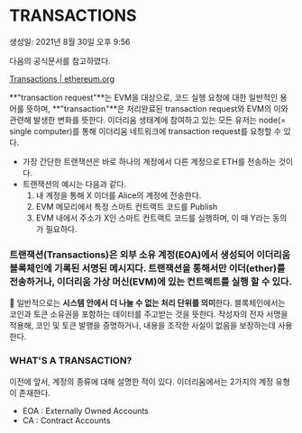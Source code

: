 # TRANSACTIONS

생성일: 2021년 8월 30일 오후 9:56

다음의 공식문서를 참고하였다.

[Transactions | ethereum.org](https://ethereum.org/ko/developers/docs/transactions/#top)

**"transaction request"**는 EVM을 대상으로, 코드 실행 요청에 대한 일반적인 용어를 뜻하며, **"transaction"**은 처리완료된 transaction request와 EVM의 이와 관련해 발생한 변화를 뜻한다. 이더리움 생태계에 참여하고 있는 모든 유저는 node(= single computer)를 통해 이더리움 네트워크에 transaction request를 요청할 수 있다. 

- 가장 간단한 트랜잭션은 바로 하나의 계정에서 다른 계정으로 ETH를 전송하는 것이다.
- 트랜잭션의 예시는 다음과 같다.
    1. 내 계정을 통해 X 이더를 Alice의 계정에 전송한다.
    2. EVM 메모리에서 특정 스마트 컨트랙트 코드를 Publish
    3. EVM 내에서 주소가 X인 스마트 컨트랙트 코드를 실행하며, 이 때 Y라는 동의가 필요하다. 

### **트랜잭션(Transactions)은 외부 소유 계정(EOA)에서 생성되어 이더리움 블록체인에 기록된 서명된 메시지다. 트랜잭션을 통해서만 이더(ether)를 전송하거나, 이더리움 가상 머신(EVM)에 있는 컨트랙트를 실행 할 수 있다.**

🤔 일반적으로는 **시스템 안에서 더 나눌 수 없는 처리 단위를 의미**한다. 블록체인에서는 코인과 토큰 소유권을 포함하는 데이터를 주고받는 것을 뜻한다. 작성자의 전자 서명을 적용해, 코인 및 토큰 발행을 증명하거나, 내용을 조작한 사실이 없음을 보장하는데 사용한다. 

### WHAT'S A TRANSACTION?

이전에 앞서, 계정의 종류에 대해 설명한 적이 있다. 이더리움에서는 2가지의 계정 유형이 존재한다.

- EOA : Externally Owned Accounts
- CA : Contract Accounts
